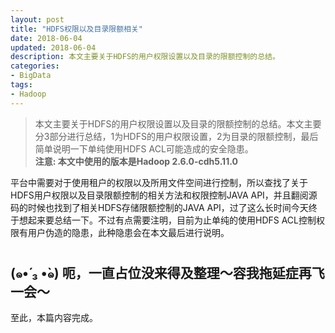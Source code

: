 ```yaml
---
layout: post
title: "HDFS权限以及目录限额相关"
date: 2018-06-04
updated: 2018-06-04
description: 本文主要关于HDFS的用户权限设置以及目录的限额控制的总结。
categories:
- BigData
tags:
- Hadoop
---
```

> 本文主要关于HDFS的用户权限设置以及目录的限额控制的总结。本文主要分3部分进行总结，1为HDFS的用户权限设置，2为目录的限额控制，最后简单说明一下单纯使用HDFS ACL可能造成的安全隐患。  
> **注意: 本文中使用的版本是Hadoop 2.6.0-cdh5.11.0**  
  
平台中需要对于使用租户的权限以及所用文件空间进行控制，所以查找了关于HDFS用户权限以及目录限额控制的相关方法和权限控制JAVA API，并且翻阅源码的时候也找到了相关HDFS存储限额控制的JAVA API，过了这么长时间今天终于想起来要总结一下。不过有点需要注明，目前为止单纯的使用HDFS ACL控制权限有用户伪造的隐患，此种隐患会在本文最后进行说明。  
  
# 
(๑•́ ₃ •̀๑) 呃，一直占位没来得及整理～容我拖延症再飞一会～
---    
至此，本篇内容完成。  
